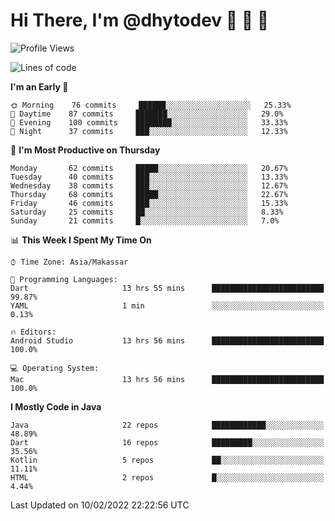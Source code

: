 # Hi There, I'm @dhytodev 👋 👋 👋

<!--
**DhytoDev/dhytodev** is a ✨ _special_ ✨ repository because its `README.md` (this file) appears on your GitHub profile.

Here are some ideas to get you started:

- 🔭 I’m currently working on ...
- 🌱 I’m currently learning ...
- 👯 I’m looking to collaborate on ...
- 🤔 I’m looking for help with ...
- 💬 Ask me about ...
- 📫 How to reach me: ...
- 😄 Pronouns: ...
- ⚡ Fun fact: ...
-->

<!--START_SECTION:waka-->
![Profile Views](http://img.shields.io/badge/Profile%20Views-3-blue)

![Lines of code](https://img.shields.io/badge/From%20Hello%20World%20I%27ve%20Written-138%20Thousand%20lines%20of%20code-blue)

**I'm an Early 🐤** 

```text
🌞 Morning    76 commits     ██████░░░░░░░░░░░░░░░░░░░   25.33% 
🌆 Daytime    87 commits     ███████░░░░░░░░░░░░░░░░░░   29.0% 
🌃 Evening    100 commits    ████████░░░░░░░░░░░░░░░░░   33.33% 
🌙 Night      37 commits     ███░░░░░░░░░░░░░░░░░░░░░░   12.33%

```
📅 **I'm Most Productive on Thursday** 

```text
Monday       62 commits     █████░░░░░░░░░░░░░░░░░░░░   20.67% 
Tuesday      40 commits     ███░░░░░░░░░░░░░░░░░░░░░░   13.33% 
Wednesday    38 commits     ███░░░░░░░░░░░░░░░░░░░░░░   12.67% 
Thursday     68 commits     █████░░░░░░░░░░░░░░░░░░░░   22.67% 
Friday       46 commits     ███░░░░░░░░░░░░░░░░░░░░░░   15.33% 
Saturday     25 commits     ██░░░░░░░░░░░░░░░░░░░░░░░   8.33% 
Sunday       21 commits     █░░░░░░░░░░░░░░░░░░░░░░░░   7.0%

```


📊 **This Week I Spent My Time On** 

```text
⌚︎ Time Zone: Asia/Makassar

💬 Programming Languages: 
Dart                     13 hrs 55 mins      █████████████████████████   99.87% 
YAML                     1 min               ░░░░░░░░░░░░░░░░░░░░░░░░░   0.13%

🔥 Editors: 
Android Studio           13 hrs 56 mins      █████████████████████████   100.0%

💻 Operating System: 
Mac                      13 hrs 56 mins      █████████████████████████   100.0%

```

**I Mostly Code in Java** 

```text
Java                     22 repos            ████████████░░░░░░░░░░░░░   48.89% 
Dart                     16 repos            █████████░░░░░░░░░░░░░░░░   35.56% 
Kotlin                   5 repos             ██░░░░░░░░░░░░░░░░░░░░░░░   11.11% 
HTML                     2 repos             █░░░░░░░░░░░░░░░░░░░░░░░░   4.44%

```



 Last Updated on 10/02/2022 22:22:56 UTC
<!--END_SECTION:waka-->
